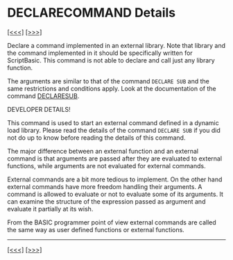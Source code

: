 # DECLARECOMMAND Details

[\[\<\<\<\]](ug_25.41.md) [\[\>\>\>\]](ug_25.42.md)

Declare a command implemented in an external library. Note that library
and the command implemented in it should be specifically written for
ScriptBasic. This command is not able to declare and call just any
library function.

The arguments are similar to that of the command `DECLARE SUB` and the
same restrictions and conditions apply. Look at the documentation of the
command [DECLARESUB](ug_25.42.1.md).

DEVELOPER DETAILS\!

This command is used to start an external command defined in a dynamic
load library. Please read the details of the command `DECLARE SUB` if
you did not do up to know before reading the details of this command.

The major difference between an external function and an external
command is that arguments are passed after they are evaluated to
external functions, while arguments are not evaluated for external
commands.

External commands are a bit more tedious to implement. On the other hand
external commands have more freedom handling their arguments. A command
is allowed to evaluate or not to evaluate some of its arguments. It can
examine the structure of the expression passed as argument and evaluate
it partially at its wish.

From the BASIC programmer point of view external commands are called the
same way as user defined functions or external functions.

-----

[\[\<\<\<\]](ug_25.41.md) [\[\>\>\>\]](ug_25.42.md)
